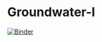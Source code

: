 # Groundwater-I

[![Binder](https://mybinder.org/badge_logo.svg)](https://mybinder.org/v2/gh/prabhasyadav/Groundwater-I/master)
